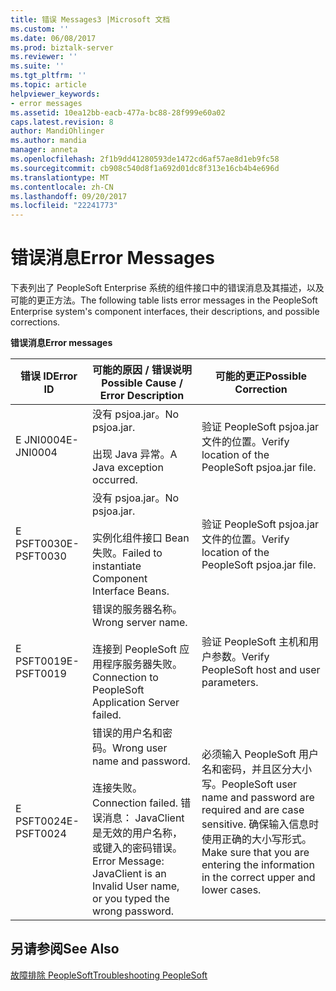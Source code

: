 ```yaml
---
title: 错误 Messages3 |Microsoft 文档
ms.custom: ''
ms.date: 06/08/2017
ms.prod: biztalk-server
ms.reviewer: ''
ms.suite: ''
ms.tgt_pltfrm: ''
ms.topic: article
helpviewer_keywords:
- error messages
ms.assetid: 10ea12bb-eacb-477a-bc88-28f999e60a02
caps.latest.revision: 8
author: MandiOhlinger
ms.author: mandia
manager: anneta
ms.openlocfilehash: 2f1b9dd41280593de1472cd6af57ae8d1eb9fc58
ms.sourcegitcommit: cb908c540d8f1a692d01dc8f313e16cb4b4e696d
ms.translationtype: MT
ms.contentlocale: zh-CN
ms.lasthandoff: 09/20/2017
ms.locfileid: "22241773"
---
```

# <a name="error-messages"></a><span data-ttu-id="74733-102">错误消息</span><span class="sxs-lookup"><span data-stu-id="74733-102">Error Messages</span></span>
<span data-ttu-id="74733-103">下表列出了 PeopleSoft Enterprise 系统的组件接口中的错误消息及其描述，以及可能的更正方法。</span><span class="sxs-lookup"><span data-stu-id="74733-103">The following table lists error messages in the PeopleSoft Enterprise system's component interfaces, their descriptions, and possible corrections.</span></span>  
  
 <span data-ttu-id="74733-104">**错误消息**</span><span class="sxs-lookup"><span data-stu-id="74733-104">**Error messages**</span></span>  
  
|<span data-ttu-id="74733-105">错误 ID</span><span class="sxs-lookup"><span data-stu-id="74733-105">Error ID</span></span>|<span data-ttu-id="74733-106">可能的原因 / 错误说明</span><span class="sxs-lookup"><span data-stu-id="74733-106">Possible Cause / Error Description</span></span>|<span data-ttu-id="74733-107">可能的更正</span><span class="sxs-lookup"><span data-stu-id="74733-107">Possible Correction</span></span>|  
|--------------|-----------------------------------------|-------------------------|  
|<span data-ttu-id="74733-108">E JNI0004</span><span class="sxs-lookup"><span data-stu-id="74733-108">E-JNI0004</span></span>|<span data-ttu-id="74733-109">没有 psjoa.jar。</span><span class="sxs-lookup"><span data-stu-id="74733-109">No psjoa.jar.</span></span><br /><br /> <span data-ttu-id="74733-110">出现 Java 异常。</span><span class="sxs-lookup"><span data-stu-id="74733-110">A Java exception occurred.</span></span>|<span data-ttu-id="74733-111">验证 PeopleSoft psjoa.jar 文件的位置。</span><span class="sxs-lookup"><span data-stu-id="74733-111">Verify location of the PeopleSoft psjoa.jar file.</span></span>|  
|<span data-ttu-id="74733-112">E PSFT0030</span><span class="sxs-lookup"><span data-stu-id="74733-112">E-PSFT0030</span></span>|<span data-ttu-id="74733-113">没有 psjoa.jar。</span><span class="sxs-lookup"><span data-stu-id="74733-113">No psjoa.jar.</span></span><br /><br /> <span data-ttu-id="74733-114">实例化组件接口 Bean 失败。</span><span class="sxs-lookup"><span data-stu-id="74733-114">Failed to instantiate Component Interface Beans.</span></span>|<span data-ttu-id="74733-115">验证 PeopleSoft psjoa.jar 文件的位置。</span><span class="sxs-lookup"><span data-stu-id="74733-115">Verify location of the PeopleSoft psjoa.jar file.</span></span>|  
|<span data-ttu-id="74733-116">E PSFT0019</span><span class="sxs-lookup"><span data-stu-id="74733-116">E-PSFT0019</span></span>|<span data-ttu-id="74733-117">错误的服务器名称。</span><span class="sxs-lookup"><span data-stu-id="74733-117">Wrong server name.</span></span><br /><br /> <span data-ttu-id="74733-118">连接到 PeopleSoft 应用程序服务器失败。</span><span class="sxs-lookup"><span data-stu-id="74733-118">Connection to PeopleSoft Application Server failed.</span></span>|<span data-ttu-id="74733-119">验证 PeopleSoft 主机和用户参数。</span><span class="sxs-lookup"><span data-stu-id="74733-119">Verify PeopleSoft host and user parameters.</span></span>|  
|<span data-ttu-id="74733-120">E PSFT0024</span><span class="sxs-lookup"><span data-stu-id="74733-120">E-PSFT0024</span></span>|<span data-ttu-id="74733-121">错误的用户名和密码。</span><span class="sxs-lookup"><span data-stu-id="74733-121">Wrong user name and password.</span></span><br /><br /> <span data-ttu-id="74733-122">连接失败。</span><span class="sxs-lookup"><span data-stu-id="74733-122">Connection failed.</span></span> <span data-ttu-id="74733-123">错误消息： JavaClient 是无效的用户名称，或键入的密码错误。</span><span class="sxs-lookup"><span data-stu-id="74733-123">Error Message: JavaClient is an Invalid User name, or you typed the wrong password.</span></span>|<span data-ttu-id="74733-124">必须输入 PeopleSoft 用户名和密码，并且区分大小写。</span><span class="sxs-lookup"><span data-stu-id="74733-124">PeopleSoft user name and password are required and are case sensitive.</span></span> <span data-ttu-id="74733-125">确保输入信息时使用正确的大小写形式。</span><span class="sxs-lookup"><span data-stu-id="74733-125">Make sure that you are entering the information in the correct upper and lower cases.</span></span>|  
  
## <a name="see-also"></a><span data-ttu-id="74733-126">另请参阅</span><span class="sxs-lookup"><span data-stu-id="74733-126">See Also</span></span>  
 [<span data-ttu-id="74733-127">故障排除 PeopleSoft</span><span class="sxs-lookup"><span data-stu-id="74733-127">Troubleshooting PeopleSoft</span></span>](../core/troubleshooting-peoplesoft.md)